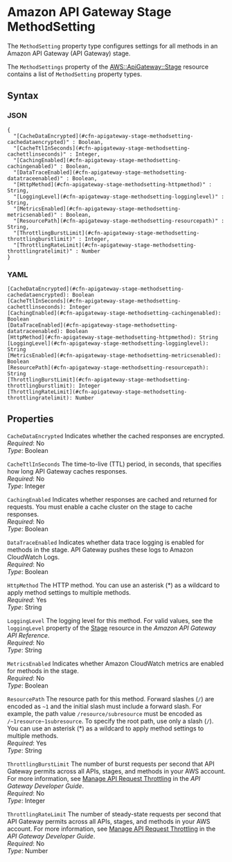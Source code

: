 # Amazon API Gateway Stage MethodSetting<a name="aws-properties-apigateway-stage-methodsetting"></a>

The `MethodSetting` property type configures settings for all methods in an Amazon API Gateway \(API Gateway\) stage\.

The `MethodSettings` property of the [AWS::ApiGateway::Stage](aws-resource-apigateway-stage.md) resource contains a list of `MethodSetting` property types\.

## Syntax<a name="w4ab1c21c10c20c77c19b7"></a>

### JSON<a name="aws-properties-apigateway-stage-methodsetting-syntax.json"></a>

```
{
  "[CacheDataEncrypted](#cfn-apigateway-stage-methodsetting-cachedataencrypted)" : Boolean,
  "[CacheTtlInSeconds](#cfn-apigateway-stage-methodsetting-cachettlinseconds)" : Integer,
  "[CachingEnabled](#cfn-apigateway-stage-methodsetting-cachingenabled)" : Boolean,
  "[DataTraceEnabled](#cfn-apigateway-stage-methodsetting-datatraceenabled)" : Boolean,
  "[HttpMethod](#cfn-apigateway-stage-methodsetting-httpmethod)" : String,
  "[LoggingLevel](#cfn-apigateway-stage-methodsetting-logginglevel)" : String,
  "[MetricsEnabled](#cfn-apigateway-stage-methodsetting-metricsenabled)" : Boolean,
  "[ResourcePath](#cfn-apigateway-stage-methodsetting-resourcepath)" : String,
  "[ThrottlingBurstLimit](#cfn-apigateway-stage-methodsetting-throttlingburstlimit)" : Integer,
  "[ThrottlingRateLimit](#cfn-apigateway-stage-methodsetting-throttlingratelimit)" : Number
}
```

### YAML<a name="aws-properties-apigateway-stage-methodsetting-syntax.yaml"></a>

```
[CacheDataEncrypted](#cfn-apigateway-stage-methodsetting-cachedataencrypted): Boolean
[CacheTtlInSeconds](#cfn-apigateway-stage-methodsetting-cachettlinseconds): Integer
[CachingEnabled](#cfn-apigateway-stage-methodsetting-cachingenabled): Boolean
[DataTraceEnabled](#cfn-apigateway-stage-methodsetting-datatraceenabled): Boolean
[HttpMethod](#cfn-apigateway-stage-methodsetting-httpmethod): String
[LoggingLevel](#cfn-apigateway-stage-methodsetting-logginglevel): String
[MetricsEnabled](#cfn-apigateway-stage-methodsetting-metricsenabled): Boolean
[ResourcePath](#cfn-apigateway-stage-methodsetting-resourcepath): String
[ThrottlingBurstLimit](#cfn-apigateway-stage-methodsetting-throttlingburstlimit): Integer
[ThrottlingRateLimit](#cfn-apigateway-stage-methodsetting-throttlingratelimit): Number
```

## Properties<a name="w4ab1c21c10c20c77c19b9"></a>

`CacheDataEncrypted`  <a name="cfn-apigateway-stage-methodsetting-cachedataencrypted"></a>
Indicates whether the cached responses are encrypted\.  
*Required*: No  
*Type*: Boolean

`CacheTtlInSeconds`  <a name="cfn-apigateway-stage-methodsetting-cachettlinseconds"></a>
The time\-to\-live \(TTL\) period, in seconds, that specifies how long API Gateway caches responses\.  
*Required*: No  
*Type*: Integer

`CachingEnabled`  <a name="cfn-apigateway-stage-methodsetting-cachingenabled"></a>
Indicates whether responses are cached and returned for requests\. You must enable a cache cluster on the stage to cache responses\.  
*Required*: No  
*Type*: Boolean

`DataTraceEnabled`  <a name="cfn-apigateway-stage-methodsetting-datatraceenabled"></a>
Indicates whether data trace logging is enabled for methods in the stage\. API Gateway pushes these logs to Amazon CloudWatch Logs\.  
*Required*: No  
*Type*: Boolean

`HttpMethod`  <a name="cfn-apigateway-stage-methodsetting-httpmethod"></a>
The HTTP method\. You can use an asterisk \(\*\) as a wildcard to apply method settings to multiple methods\.  
*Required*: Yes  
*Type*: String

`LoggingLevel`  <a name="cfn-apigateway-stage-methodsetting-logginglevel"></a>
The logging level for this method\. For valid values, see the `loggingLevel` property of the [Stage](https://docs.aws.amazon.com/apigateway/api-reference/resource/stage/#loggingLevel) resource in the *Amazon API Gateway API Reference*\.  
*Required*: No  
*Type*: String

`MetricsEnabled`  <a name="cfn-apigateway-stage-methodsetting-metricsenabled"></a>
Indicates whether Amazon CloudWatch metrics are enabled for methods in the stage\.  
*Required*: No  
*Type*: Boolean

`ResourcePath`  <a name="cfn-apigateway-stage-methodsetting-resourcepath"></a>
The resource path for this method\. Forward slashes \(`/`\) are encoded as `~1` and the initial slash must include a forward slash\. For example, the path value `/resource/subresource` must be encoded as `/~1resource~1subresource`\. To specify the root path, use only a slash \(`/`\)\. You can use an asterisk \(\*\) as a wildcard to apply method settings to multiple methods\.  
*Required*: Yes  
*Type*: String

`ThrottlingBurstLimit`  <a name="cfn-apigateway-stage-methodsetting-throttlingburstlimit"></a>
The number of burst requests per second that API Gateway permits across all APIs, stages, and methods in your AWS account\. For more information, see [Manage API Request Throttling](https://docs.aws.amazon.com/apigateway/latest/developerguide/api-gateway-request-throttling.html) in the *API Gateway Developer Guide*\.  
*Required*: No  
*Type*: Integer

`ThrottlingRateLimit`  <a name="cfn-apigateway-stage-methodsetting-throttlingratelimit"></a>
The number of steady\-state requests per second that API Gateway permits across all APIs, stages, and methods in your AWS account\. For more information, see [Manage API Request Throttling](https://docs.aws.amazon.com/apigateway/latest/developerguide/api-gateway-request-throttling.html) in the *API Gateway Developer Guide*\.  
*Required*: No  
*Type*: Number